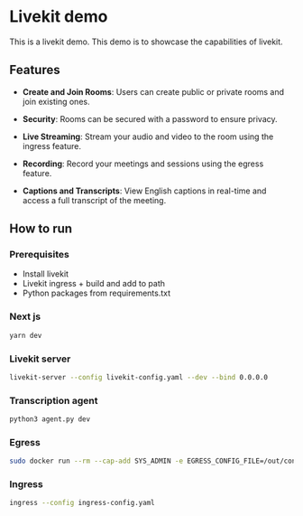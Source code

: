# Livekit demo

This is a livekit demo. This demo is to showcase the capabilities of livekit.

## Features

- **Create and Join Rooms**: Users can create public or private rooms and join existing ones.

- **Security**: Rooms can be secured with a password to ensure privacy.

- **Live Streaming**: Stream your audio and video to the room using the ingress feature.

- **Recording**: Record your meetings and sessions using the egress feature.

- **Captions and Transcripts**: View English captions in real-time and access a full transcript of the meeting.

## How to run

### Prerequisites

- Install livekit
- Livekit ingress + build and add to path
- Python packages from requirements.txt

### Next js

```bash
yarn dev
```

### Livekit server

```bash
livekit-server --config livekit-config.yaml --dev --bind 0.0.0.0
```

### Transcription agent

```bash
python3 agent.py dev
```

### Egress

```bash
sudo docker run --rm --cap-add SYS_ADMIN -e EGRESS_CONFIG_FILE=/out/config.yaml -v ~/livekit-egress:/out/   livekit/egress
```

### Ingress

```bash
ingress --config ingress-config.yaml
```
